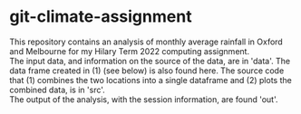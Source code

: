 # git-climate-assignment
This repository contains an analysis of monthly average rainfall in Oxford and Melbourne for my Hilary Term 2022 computing assignment.   
The input data, and information on the source of the data, are in 'data'. The data frame created in (1) (see below) is also found here. 
The source code that (1) combines the two locations into a single dataframe and (2) plots the combined data, is in 'src'.  
The output of the analysis, with the session information, are found 'out'.  
